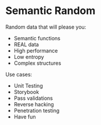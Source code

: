 # Semantic Random

Random data that will please you:

- Semantic functions
- REAL data
- High performance
- Low entropy
- Complex structures

Use cases:

- Unit Testing
- Storybook
- Pass validations
- Reverse hacking
- Penetration testing
- Have fun
